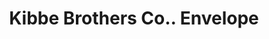 ---
doi: 10.7916/D81G1Z8Q
date_other: '1911'
date_other_textual: '1911'
form: printed ephemera
genre:
- Envelopes
name:
- Kibbe Brothers Co.
object_in_context_url: https://biggert.cul.columbia.edu/items/view/ave_biggert_00509
subject_hierarchical_geographic:
- Springfield, Massachusetts, United States
subject_name:
- Kibbe Brothers Co.
title: Kibbe Brothers Co.. Envelope
sort_title: Kibbe Brothers Co.. Envelope
call_number: ave_biggert_00509
coordinates:
- 42.112411,-72.547455
pid: ave_biggert_00509
identifiers: ave_biggert_00509
canvas_id: ldpd:395782
permalink: "/items/ave_biggert_00509/"
layout: iiif-image-page
---